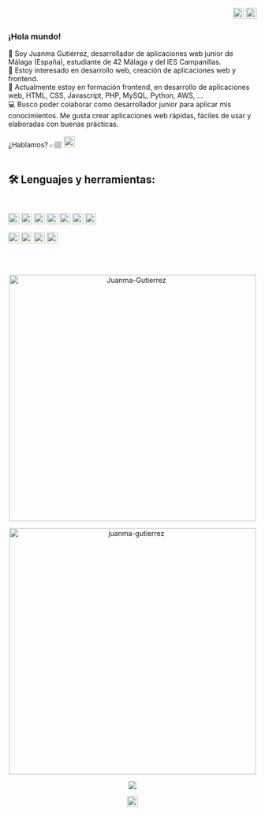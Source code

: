 <p align="right">
<a href="https://github.com/Juanma-Gutierrez/Juanma-Gutierrez/blob/main/README.md" target="_blank" rel="noopener noreferrer"><img height="22" src="https://cdn-icons-png.flaticon.com/512/197/197593.png" alt="Readme en español"></a>
<a href="https://github.com/Juanma-Gutierrez/Juanma-Gutierrez/blob/main/README_en.md" target="_blank" rel="noopener noreferrer"><img height="22" src="https://cdn-icons-png.flaticon.com/512/197/197374.png" alt="Readme en español"></a></p>

### ¡Hola mundo! 

👋 Soy Juanma Gutiérrez, desarrollador de aplicaciones web junior de Málaga (España), estudiante de 42 Málaga y del IES Campanillas.<br>
👀 Estoy interesado en desarrollo web, creación de aplicaciones web y frontend.<br>
🌱 Actualmente estoy en formación frontend, en desarrollo de aplicaciones web, HTML, CSS, Javascript, PHP, MySQL, Python, AWS, ...<br>
💻 Busco poder colaborar como desarrollador junior para aplicar mis conocimientos. Me gusta crear aplicaciones web rápidas, fáciles de usar y elaboradas con buenas prácticas.
<br>
<br>
¿Hablamos? 👉🏽 <a href="https://www.linkedin.com/in/juanmanuelgutierrezm/" target="_blank" rel="noopener noreferrer"><img height="22" src="https://img.shields.io/badge/-LinkedIn-055786?style=flat&logo=linkedin&logoColor=white" alt="LinkedIn"></a>
<br>
<br>

## 🛠 Lenguajes y herramientas:
<br>
<p>
<img height="22" src="https://img.shields.io/badge/-HTML5-055786?style=flat&logo=html5&logoColor=white">
<img height="22" src="https://img.shields.io/badge/-CSS3-055786?style=flat&logo=css3&logoColor=white">
<img height="22" src="https://img.shields.io/badge/-Javascript-055786?style=flat&logo=javascript&logoColor=white">
<img height="22" src="https://img.shields.io/badge/-PHP-055786?style=flat&logo=php&logoColor=white">
<img height="22" src="https://img.shields.io/badge/-Python-055786?style=flat&logo=python&logoColor=white">
<img height="22" src="https://img.shields.io/badge/-MySQL-055786?style=flat&logo=mysql&logoColor=white">
<img height="22" src="https://img.shields.io/badge/-Wordpress-055786?style=flat&logo=wordpress&logoColor=white">
</p>
<p>
<img height="22" src="https://img.shields.io/badge/-Windows-565656?style=flat&logo=windows&logoColor=white">
<img height="22" src="https://img.shields.io/badge/-Linux-565656?style=flat&logo=linux&logoColor=white">
<img height="22" src="https://img.shields.io/badge/-VSCode-565656?style=flat&logo=visualstudiocode&logoColor=white">
<img height="22" src="https://komarev.com/ghpvc/?username=juanma-gutierrez&label=Visitas&color=055786&style=flat" alt="juanma-gutierrez" />

## 

<br>
<p align="center"><img width="500" src="https://github-readme-stats.vercel.app/api?username=Juanma-Gutierrez&show_icons=true&theme=tokyonight" alt="Juanma-Gutierrez" /></p>
<p align="center"><a href="https://github.com/ryo-ma/github-profile-trophy"><img width="500" src="https://github-profile-trophy.vercel.app/?username=juanma-gutierrez&theme=dracula" alt="juanma-gutierrez" /></a></p>
<p align="center"><img src="https://github-readme-stats.vercel.app/api/top-langs/?username=Juanma-Gutierrez&theme=tokyonight" /></p>
<p align="center"><img height="22" src="https://www.codewars.com/users/Juanma-Gutierrez/badges/small"></p>
